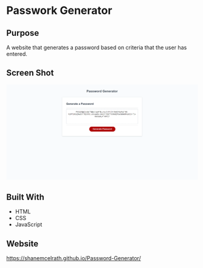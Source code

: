 # Passwork Generator

## Purpose
A website that generates a password based on criteria that the user has entered.

## Screen Shot
![ScreenShot](./Assets/Images/Screenshot.png?raw=true "main")

## Built With 
 * HTML
 * CSS
 * JavaScript

## Website
https://shanemcelrath.github.io/Password-Generator/
